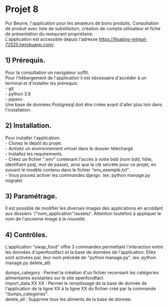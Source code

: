 # Projet 8
Pur Beurre, l'application pour les amateurs de bons produits. Consultation de produit avec liste de substitution, création de compte utilisateur 
et fiche de présentation du restaurant propriétaire.  
L'application est accessible depuis l'adresse https://floating-retreat-72525.herokuapp.com/. 

## 1) Prérequis.
Pour la consultation un navigateur suffit.   
Pour l'hébergement de l'application il est nécessaire d'accéder à un terminal et d'installer les prérequis:  
    - git  
    - python 3.8  
    - pipenv  
Une base de données Postgresql doit être créée avant d'aller plus loin dans l'installation.

## 2) Installation.
Pour installer l'application:  
    - Clonez le dépôt du projet.  
    - Activez un environnement virtuel dans le dossier téléchargé.  
    - Installez les requirements.  
    - Créez un fichier ".env" contenant l'accès à votre bdd (nom bdd, hôte, identifiant psql, mot de passe), 
ainsi que la clé secrète pour ce projet, en suivant le modèle contenu dans le fichier "env_exemple.txt".  
    - Vous pouvez activer les commandes django. (ex: python manage.py migrate)  
    
## 3) Paramétrage.
Il est possible de modifier les diverses images des applications en accédant aux dossiers '/"nom_application"/assets/'.
Attention toutefois à appliquer le nom de l'ancienne image à la nouvelle.

## 4) Contrôles.
L'application "swap_food" offre 3 commandes permettant l'interaction entre les données d'openfoodfact et la base de 
données de l'application. Elles sont activées par, leur nom précédé de "python manage.py". (ex: python manage.py delete_all)

dumps_category : Permet la création d'un fichier recensant les catégories alimentaires existantes sur le site openfoodfact.   
import_data XX XX : Permet le remplissage de la base de donnée de l'application de la ligne XX à la ligne XX du fichier créé par la commande "dumps_categories".  
delete_all : Supprime tous les aliments de la base de donnée.  

